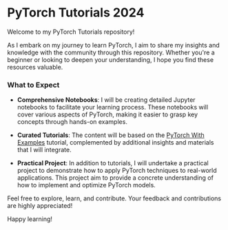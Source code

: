 # PyTorch Tutorials 2024

Welcome to my PyTorch Tutorials repository!

As I embark on my journey to learn PyTorch, I aim to share my insights and knowledge with the community through this repository. Whether you're a beginner or looking to deepen your understanding, I hope you find these resources valuable.

### What to Expect

- **Comprehensive Notebooks**: I will be creating detailed Jupyter notebooks to facilitate your learning process. These notebooks will cover various aspects of PyTorch, making it easier to grasp key concepts through hands-on examples.
  
- **Curated Tutorials**: The content will be based on the [PyTorch With Examples](https://pytorch.org/tutorials/beginner/pytorch_with_examples.html) tutorial, complemented by additional insights and materials that I will integrate.

- **Practical Project**: In addition to tutorials, I will undertake a practical project to demonstrate how to apply PyTorch techniques to real-world applications. This project aim to provide a concrete understanding of how to implement and optimize PyTorch models.

Feel free to explore, learn, and contribute. Your feedback and contributions are highly appreciated!

Happy learning!


